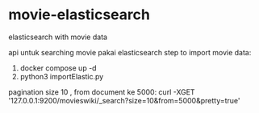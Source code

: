 # movie-elasticsearch
elasticsearch with movie data

api untuk searching movie pakai elasticsearch
step to import movie data:
1. docker compose up -d
2. python3 importElastic.py

 
 pagination size 10 , from document ke 5000:
curl -XGET '127.0.0.1:9200/movieswiki/_search?size=10&from=5000&pretty=true'
